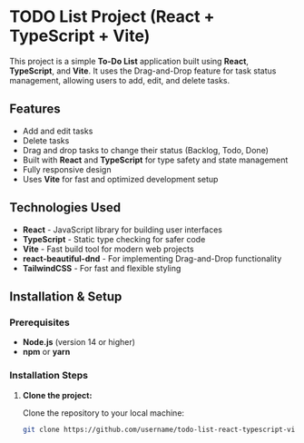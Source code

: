 # TODO List Project (React + TypeScript + Vite)

This project is a simple **To-Do List** application built using **React**, **TypeScript**, and **Vite**. It uses the Drag-and-Drop feature for task status management, allowing users to add, edit, and delete tasks.

## Features

- Add and edit tasks
- Delete tasks
- Drag and drop tasks to change their status (Backlog, Todo, Done)
- Built with **React** and **TypeScript** for type safety and state management
- Fully responsive design
- Uses **Vite** for fast and optimized development setup

## Technologies Used

- **React** - JavaScript library for building user interfaces
- **TypeScript** - Static type checking for safer code
- **Vite** - Fast build tool for modern web projects
- **react-beautiful-dnd** - For implementing Drag-and-Drop functionality
- **TailwindCSS** - For fast and flexible styling

## Installation & Setup

### Prerequisites

- **Node.js** (version 14 or higher)
- **npm** or **yarn**

### Installation Steps

1. **Clone the project:**

   Clone the repository to your local machine:

   ```bash
   git clone https://github.com/username/todo-list-react-typescript-vite.git
   ```
